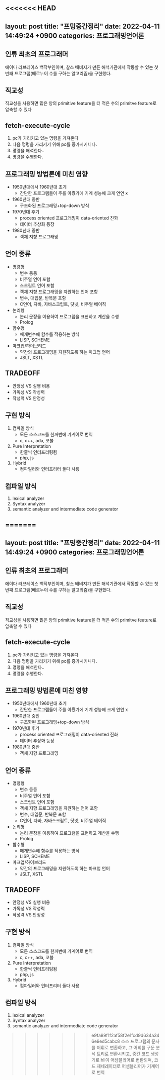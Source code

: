 <<<<<<< HEAD
---
layout: post
title:  "프밍중간정리"
date:   2022-04-11 14:49:24 +0900
categories: 프로그래밍언어론
---
## 인류 최초의 프로그래머
에이다 러브레이스 백작부인이며, 찰스 배비지가 만든 해석기관에서 작동할 수 있는 첫번째 프로그램(베르누이 수를 구하는 알고리즘)을 구현했다.

## 직교성
직교성을 사용하면 많은 양의 primitive feature을 더 적은 수의 primitve feature로 압축할 수 있다

## fetch-execute-cycle

1. pc가 가리키고 있는 명령을 가져온다
2. 다음 명령을 가리키기 위해 pc를 증가시키니다.
3. 명령을 해석한다..
4. 명령을 수행한다.

## 프로그래밍 방법론에 미친 영향

- 1950년대에서 1960년대 초기
  - 간단한 프로그램들이 주를 이뤘기에 기계 성능에 크게 연연 x
- 1960년대 중반
  - 구조화된 프로그래밍+top-down 방식
- 1970년대 후기
  - process oriented 프로그래밍이 data-oriented 진화
  - 데이터 추상화 등장
- 1980년대 중반
  - 객체 지향 프로그래밍

## 언어 종류

- 명령형
  - 변수 등등
  - 비주얼 언어 포함
  - 스크립트 언어 포함
  - 객체 지향 프로그래밍을 지원하는 언어 포함
  - 변수, 대입문, 반복문 포함
  - C언어, 자바, 자바스크립트, 닷넷, 비주얼 베이직
- 논리형
  - 논리 문장을 이용하여 프로그램을 표현하고 계산을 수행
  - Prolog
- 함수형
  - 매개변수에 함수를 적용하는 방식
  - LISP, SCHEME
- 마크업/하이브리드
    - 약간의 프로그래밍을 지원하도록 하는 마크업 언어
    - JSLT, XSTL
## TRADEOFF
- 안정성 VS 실행 비용
- 가독성 VS 작성력
- 작성력 VS 안정성

## 구현 방식
1. 컴파일 방식
   - 모든 소스코드를 한꺼번에 기계어로 번역
   - c, c++, ada, 코볼
2. Pure Interpretation
   - 한줄씩 인터프리팅됨
   - php, js
3. Hybrid
   - 컴파일러와 인터프리터 둘다 사용

## 컴파일 방식
1. lexical analyzer
2. Syntax analyzer
3. semantic analyzer and intermediate code generator

=======
---
layout: post
title:  "프밍중간정리"
date:   2022-04-11 14:49:24 +0900
categories: 프로그래밍언어론
---
## 인류 최초의 프로그래머
에이다 러브레이스 백작부인이며, 찰스 배비지가 만든 해석기관에서 작동할 수 있는 첫번째 프로그램(베르누이 수를 구하는 알고리즘)을 구현했다.

## 직교성
직교성을 사용하면 많은 양의 primitive feature을 더 적은 수의 primitve feature로 압축할 수 있다

## fetch-execute-cycle

1. pc가 가리키고 있는 명령을 가져온다
2. 다음 명령을 가리키기 위해 pc를 증가시키니다.
3. 명령을 해석한다..
4. 명령을 수행한다.

## 프로그래밍 방법론에 미친 영향

- 1950년대에서 1960년대 초기
  - 간단한 프로그램들이 주를 이뤘기에 기계 성능에 크게 연연 x
- 1960년대 중반
  - 구조화된 프로그래밍+top-down 방식
- 1970년대 후기
  - process oriented 프로그래밍이 data-oriented 진화
  - 데이터 추상화 등장
- 1980년대 중반
  - 객체 지향 프로그래밍

## 언어 종류

- 명령형
  - 변수 등등
  - 비주얼 언어 포함
  - 스크립트 언어 포함
  - 객체 지향 프로그래밍을 지원하는 언어 포함
  - 변수, 대입문, 반복문 포함
  - C언어, 자바, 자바스크립트, 닷넷, 비주얼 베이직
- 논리형
  - 논리 문장을 이용하여 프로그램을 표현하고 계산을 수행
  - Prolog
- 함수형
  - 매개변수에 함수를 적용하는 방식
  - LISP, SCHEME
- 마크업/하이브리드
    - 약간의 프로그래밍을 지원하도록 하는 마크업 언어
    - JSLT, XSTL
## TRADEOFF
- 안정성 VS 실행 비용
- 가독성 VS 작성력
- 작성력 VS 안정성

## 구현 방식
1. 컴파일 방식
   - 모든 소스코드를 한꺼번에 기계어로 번역
   - c, c++, ada, 코볼
2. Pure Interpretation
   - 한줄씩 인터프리팅됨
   - php, js
3. Hybrid
   - 컴파일러와 인터프리터 둘다 사용

## 컴파일 방식
1. lexical analyzer
2. Syntax analyzer
3. semantic analyzer and intermediate code generator

>>>>>>> e9fa99f1f2af58f2e1fcd9d634a346e9ed5cabc8
소스 프로그램의 문자를 어휘로 변환하고, 그 어휘를 구문 분석 트리로 변환시키고, 중간 코드 생성기로 hll이 어셈블리어로 변환되며, 코드 제네레이터로 어셈블리어가 기계어로 번역